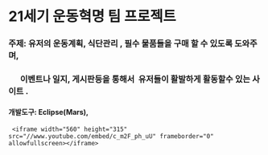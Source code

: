 # 21세기 운동혁명 팀 프로젝트

### 주제: 유저의 운동계획, 식단관리 , 필수 물품들을 구매 할 수 있도록 도와주며, 
###       이벤트나 일지, 게시판등을 통해서  유저들이 활발하게 활동할수 있는 사이트 .

#### 개발도구: Eclipse(Mars),

     <iframe width="560" height="315" src="//www.youtube.com/embed/c_m2F_ph_uU" frameborder="0" allowfullscreen></iframe>
